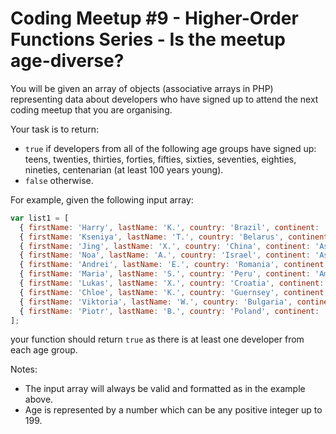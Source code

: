 # Coding Meetup #9 - Higher-Order Functions Series - Is the meetup age-diverse?

You will be given an array of objects (associative arrays in PHP) representing data about developers who have signed up to attend the next coding meetup that you are organising.

Your task is to return:
* `true` if developers from all of the following age groups have signed up: teens, twenties, thirties, forties, fifties, sixties, seventies, eighties, nineties, centenarian (at least 100 years young).
* `false` otherwise.

For example, given the following input array:

```javascript
var list1 = [
  { firstName: 'Harry', lastName: 'K.', country: 'Brazil', continent: 'Americas', age: 19, language: 'Python' },
  { firstName: 'Kseniya', lastName: 'T.', country: 'Belarus', continent: 'Europe', age: 29, language: 'JavaScript' },
  { firstName: 'Jing', lastName: 'X.', country: 'China', continent: 'Asia', age: 39, language: 'Ruby' },
  { firstName: 'Noa', lastName: 'A.', country: 'Israel', continent: 'Asia', age: 40, language: 'Ruby' },
  { firstName: 'Andrei', lastName: 'E.', country: 'Romania', continent: 'Europe', age: 59, language: 'C' },
  { firstName: 'Maria', lastName: 'S.', country: 'Peru', continent: 'Americas', age: 60, language: 'C' },
  { firstName: 'Lukas', lastName: 'X.', country: 'Croatia', continent: 'Europe', age: 75, language: 'Python' },
  { firstName: 'Chloe', lastName: 'K.', country: 'Guernsey', continent: 'Europe', age: 88, language: 'Ruby' },
  { firstName: 'Viktoria', lastName: 'W.', country: 'Bulgaria', continent: 'Europe', age: 98, language: 'PHP' },
  { firstName: 'Piotr', lastName: 'B.', country: 'Poland', continent: 'Europe', age: 128, language: 'JavaScript' }
];
```

your function should return `true` as there is at least one developer from each age group.

Notes:
* The input array will always be valid and formatted as in the example above.
* Age is represented by a number which can be any positive integer up to 199. 

